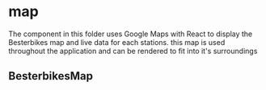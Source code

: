 # map
The component in this folder uses Google Maps with React to display the Besterbikes map and live data for each stations. this map is used throughout the application and can be rendered to fit into it's surroundings 

## BesterbikesMap